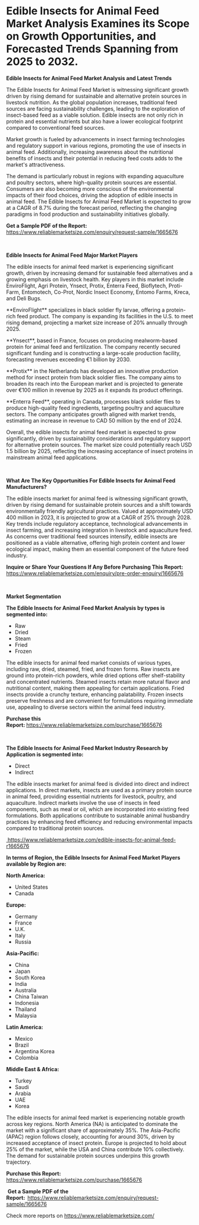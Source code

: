 <p><h1>Edible Insects for Animal Feed Market Analysis Examines its Scope on Growth Opportunities, and Forecasted Trends Spanning from 2025 to 2032.</h1></p><p><strong>Edible Insects for Animal Feed Market Analysis and Latest Trends</strong></p>
<p><p>The Edible Insects for Animal Feed Market is witnessing significant growth driven by rising demand for sustainable and alternative protein sources in livestock nutrition. As the global population increases, traditional feed sources are facing sustainability challenges, leading to the exploration of insect-based feed as a viable solution. Edible insects are not only rich in protein and essential nutrients but also have a lower ecological footprint compared to conventional feed sources.</p><p>Market growth is fueled by advancements in insect farming technologies and regulatory support in various regions, promoting the use of insects in animal feed. Additionally, increasing awareness about the nutritional benefits of insects and their potential in reducing feed costs adds to the market's attractiveness.</p><p>The demand is particularly robust in regions with expanding aquaculture and poultry sectors, where high-quality protein sources are essential. Consumers are also becoming more conscious of the environmental impacts of their food choices, driving the adoption of edible insects in animal feed. The Edible Insects for Animal Feed Market is expected to grow at a CAGR of 8.7% during the forecast period, reflecting the changing paradigms in food production and sustainability initiatives globally.</p></p>
<p><strong>Get a Sample PDF of the Report:&nbsp;</strong> <a href="https://www.reliablemarketsize.com/enquiry/request-sample/1665676?utm_campaign=2996&utm_medium=2&utm_source=Github&utm_content=ia&utm_term=30032025&utm_id=edible-insects-for-animal-feed">https://www.reliablemarketsize.com/enquiry/request-sample/1665676</a></p>
<p>&nbsp;</p>
<p><strong>Edible Insects for Animal Feed Major Market Players</strong></p>
<p><p>The edible insects for animal feed market is experiencing significant growth, driven by increasing demand for sustainable feed alternatives and a growing emphasis on livestock health. Key players in this market include EnviroFlight, Agri Protein, Ynsect, Protix, Enterra Feed, Bioflytech, Proti-Farm, Entomotech, Co-Prot, Nordic Insect Economy, Entomo Farms, Kreca, and Deli Bugs.</p><p>**EnviroFlight** specializes in black soldier fly larvae, offering a protein-rich feed product. The company is expanding its facilities in the U.S. to meet rising demand, projecting a market size increase of 20% annually through 2025.</p><p>**Ynsect**, based in France, focuses on producing mealworm-based protein for animal feed and fertilization. The company recently secured significant funding and is constructing a large-scale production facility, forecasting revenues exceeding €1 billion by 2030.</p><p>**Protix** in the Netherlands has developed an innovative production method for insect protein from black soldier flies. The company aims to broaden its reach into the European market and is projected to generate over €100 million in revenue by 2025 as it expands its product offerings.</p><p>**Enterra Feed**, operating in Canada, processes black soldier flies to produce high-quality feed ingredients, targeting poultry and aquaculture sectors. The company anticipates growth aligned with market trends, estimating an increase in revenue to CAD 50 million by the end of 2024.</p><p>Overall, the edible insects for animal feed market is expected to grow significantly, driven by sustainability considerations and regulatory support for alternative protein sources. The market size could potentially reach USD 1.5 billion by 2025, reflecting the increasing acceptance of insect proteins in mainstream animal feed applications.</p></p>
<p>&nbsp;</p>
<p><strong>What Are The Key Opportunities For Edible Insects for Animal Feed Manufacturers?</strong></p>
<p><p>The edible insects market for animal feed is witnessing significant growth, driven by rising demand for sustainable protein sources and a shift towards environmentally friendly agricultural practices. Valued at approximately USD 400 million in 2023, it is projected to grow at a CAGR of 25% through 2028. Key trends include regulatory acceptance, technological advancements in insect farming, and increasing integration in livestock and aquaculture feed. As concerns over traditional feed sources intensify, edible insects are positioned as a viable alternative, offering high protein content and lower ecological impact, making them an essential component of the future feed industry.</p></p>
<p><strong>Inquire or Share Your Questions If Any Before Purchasing This Report:</strong> <a href="https://www.reliablemarketsize.com/enquiry/pre-order-enquiry/1665676?utm_campaign=2996&utm_medium=2&utm_source=Github&utm_content=ia&utm_term=30032025&utm_id=edible-insects-for-animal-feed">https://www.reliablemarketsize.com/enquiry/pre-order-enquiry/1665676</a></p>
<p>&nbsp;</p>
<p><strong>Market Segmentation</strong></p>
<p><strong>The Edible Insects for Animal Feed Market Analysis by types is segmented into:</strong></p>
<p><ul><li>Raw</li><li>Dried</li><li>Steam</li><li>Fried</li><li>Frozen</li></ul></p>
<p><p>The edible insects for animal feed market consists of various types, including raw, dried, steamed, fried, and frozen forms. Raw insects are ground into protein-rich powders, while dried options offer shelf-stability and concentrated nutrients. Steamed insects retain more natural flavor and nutritional content, making them appealing for certain applications. Fried insects provide a crunchy texture, enhancing palatability. Frozen insects preserve freshness and are convenient for formulations requiring immediate use, appealing to diverse sectors within the animal feed industry.</p></p>
<p><strong>Purchase this Report:&nbsp;</strong><a href="https://www.reliablemarketsize.com/purchase/1665676?utm_campaign=2996&utm_medium=2&utm_source=Github&utm_content=ia&utm_term=30032025&utm_id=edible-insects-for-animal-feed">https://www.reliablemarketsize.com/purchase/1665676</a></p>
<p>&nbsp;</p>
<p><strong>The Edible Insects for Animal Feed Market Industry Research by Application is segmented into:</strong></p>
<p><ul><li>Direct</li><li>Indirect</li></ul></p>
<p><p>The edible insects market for animal feed is divided into direct and indirect applications. In direct markets, insects are used as a primary protein source in animal feed, providing essential nutrients for livestock, poultry, and aquaculture. Indirect markets involve the use of insects in feed components, such as meal or oil, which are incorporated into existing feed formulations. Both applications contribute to sustainable animal husbandry practices by enhancing feed efficiency and reducing environmental impacts compared to traditional protein sources.</p></p>
<p><a href="https://www.reliablemarketsize.com/edible-insects-for-animal-feed-r1665676?utm_campaign=2996&utm_medium=2&utm_source=Github&utm_content=ia&utm_term=30032025&utm_id=edible-insects-for-animal-feed">&nbsp;https://www.reliablemarketsize.com/edible-insects-for-animal-feed-r1665676</a></p>
<p><strong>In terms of Region, the Edible Insects for Animal Feed Market Players available by Region are:</strong></p>
<p>
    <p> <strong> North America: </strong>
        <ul>
            <li>United States</li>
            <li>Canada</li>
        </ul>
        </p> 
    <p> <strong> Europe: </strong>
        <ul>
            <li>Germany</li>
            <li>France</li>
            <li>U.K.</li>
            <li>Italy</li>
            <li>Russia</li>
        </ul>
        </p> 
    <p> <strong> Asia-Pacific: </strong>
        <ul>
            <li>China</li>
            <li>Japan</li>
            <li>South Korea</li>
            <li>India</li>
            <li>Australia</li>
            <li>China Taiwan</li>
            <li>Indonesia</li>
            <li>Thailand</li>
            <li>Malaysia</li>
        </ul>
        </p> 
    <p> <strong> Latin America: </strong>
        <ul>
            <li>Mexico</li>
            <li>Brazil</li>
            <li>Argentina Korea</li>
            <li>Colombia</li>
        </ul>
        </p> 
    <p> <strong> Middle East & Africa: </strong>
        <ul>
            <li>Turkey</li>
            <li>Saudi</li>
            <li>Arabia</li>
            <li>UAE</li>
            <li>Korea</li>
        </ul>
    </p>
    </p>
<p><p>The edible insects for animal feed market is experiencing notable growth across key regions. North America (NA) is anticipated to dominate the market with a significant share of approximately 35%. The Asia-Pacific (APAC) region follows closely, accounting for around 30%, driven by increased acceptance of insect protein. Europe is projected to hold about 25% of the market, while the USA and China contribute 10% collectively. The demand for sustainable protein sources underpins this growth trajectory.</p></p>
<p><strong>Purchase this Report: </strong><a href="https://www.reliablemarketsize.com/purchase/1665676?utm_campaign=2996&utm_medium=2&utm_source=Github&utm_content=ia&utm_term=30032025&utm_id=edible-insects-for-animal-feed">https://www.reliablemarketsize.com/purchase/1665676</a></p>
<p>&nbsp;<strong>Get a Sample PDF of the Report:&nbsp;&nbsp;</strong><a href="https://www.reliablemarketsize.com/enquiry/request-sample/1665676?utm_campaign=2996&utm_medium=2&utm_source=Github&utm_content=ia&utm_term=30032025&utm_id=edible-insects-for-animal-feed">https://www.reliablemarketsize.com/enquiry/request-sample/1665676</a></p>
<p><strong></strong></p>
<p>Check more reports on <a href="https://www.reliablemarketsize.com/?utm_campaign=2996&utm_medium=2&utm_source=Github&utm_content=ia&utm_term=30032025&utm_id=edible-insects-for-animal-feed">https://www.reliablemarketsize.com/</a></p>